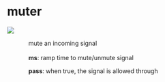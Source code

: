 
<a name=muter></a><br>
# <b>muter</b>
<img src="https://www.bespokesynth.com/docs/screenshots/muter.png"><br>
<div style="display:inline-block;margin-left:50px;">
mute an incoming signal<br/><br/>
<b>ms</b>: ramp time to mute/unmute signal<br>

<b>pass</b>: when true, the signal is allowed through<br>
